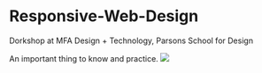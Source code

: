 # Responsive-Web-Design
Dorkshop at MFA Design + Technology, Parsons School for Design

An important thing to know and practice.
![](https://github.com/228miles/Responsive-Web-Design/screenshots/4columns)
